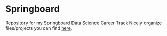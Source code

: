 # Springboard
Repository for my Springboard Data Science Career Track
Nicely organize files/projects you can find [here](https://github.com/bkarolina/Data-Science-Career-Track-Projects-Springboard).
